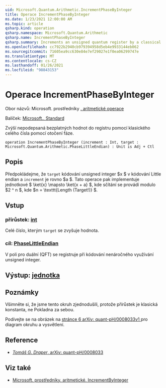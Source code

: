 ```yaml
---
uid: Microsoft.Quantum.Arithmetic.IncrementPhaseByInteger
title: Operace IncrementPhaseByInteger
ms.date: 1/23/2021 12:00:00 AM
ms.topic: article
qsharp.kind: operation
qsharp.namespace: Microsoft.Quantum.Arithmetic
qsharp.name: IncrementPhaseByInteger
qsharp.summary: Increments an unsigned quantum register by a classical integer, using phase rotations.
ms.openlocfilehash: cc7922b2940cb979394958d5eb4e9933144eb062
ms.sourcegitcommit: 71605ea9cc630e84e7ef29027e1f0ea06299747e
ms.translationtype: MT
ms.contentlocale: cs-CZ
ms.lasthandoff: 01/26/2021
ms.locfileid: "98843153"
---
```

# <a name="incrementphasebyinteger-operation"></a>Operace IncrementPhaseByInteger

Obor názvů: Microsoft. prostředníky [. aritmetické operace](xref:Microsoft.Quantum.Arithmetic)

Balíček: [Microsoft.. Standard](https://nuget.org/packages/Microsoft.Quantum.Standard)


Zvýší nepodepsaná bezplatných hodnot do registru pomocí klasického celého čísla pomocí otočení fáze.

```qsharp
operation IncrementPhaseByInteger (increment : Int, target : Microsoft.Quantum.Arithmetic.PhaseLittleEndian) : Unit is Adj + Ctl
```


## <a name="description"></a>Popis

Předpokládejme, že `target` kódování unsigned integer $x $ v kódování Little endian a `increment` je rovno $a $.
Tato operace pak implementuje jednotkové $ \ket{x} \mapsto \ket{x + a} $, kde sčítání se provádí modulo $2 ^ n $, kde $n = \texttt{Length (Target!)} $.

## <a name="input"></a>Vstup

### <a name="increment--int"></a>přírůstek: [int](xref:microsoft.quantum.lang-ref.int)

Celé číslo, kterým `target` se zvyšuje hodnota.


### <a name="target--phaselittleendian"></a>cíl: [PhaseLittleEndian](xref:Microsoft.Quantum.Arithmetic.PhaseLittleEndian)

V poli pro duální (QFT) se registruje při kódování nenáročného využívání unsigned integer.



## <a name="output--unit"></a>Výstup: [jednotka](xref:microsoft.quantum.lang-ref.unit)



## <a name="remarks"></a>Poznámky

Všimněte si, že jsme tento okruh zjednodušili, protože přírůstek je klasická konstanta, ne Pokladna za sebou.

Podívejte se na obrázek na [ stránce 6 arXiv: quant-pH/0008033v1 ](https://arxiv.org/pdf/quant-ph/0008033.pdf#page=6) pro diagram okruhu a vysvětlení.

## <a name="references"></a>Reference

- [*Tomáš G. Draper*, arXiv: quant-pH/0008033](https://arxiv.org/pdf/quant-ph/0008033v1.pdf)

## <a name="see-also"></a>Viz také

- [Microsoft. prostředníky. aritmetické. IncrementByInteger](xref:Microsoft.Quantum.Arithmetic.IncrementByInteger)